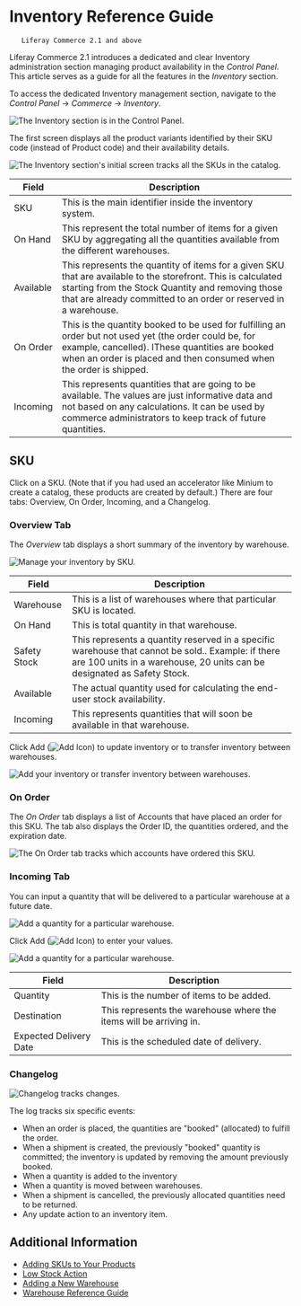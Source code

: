 # Inventory Reference Guide

```important::
   Liferay Commerce 2.1 and above
   ```

Liferay Commerce 2.1 introduces a dedicated and clear Inventory administration section managing product availability in the _Control Panel_. This article serves as a guide for all the features in the _Inventory_ section.

To access the dedicated Inventory management section, navigate to the _Control Panel_ &rarr; _Commerce_ &rarr; _Inventory_.

![The Inventory section is in the Control Panel.](./inventory-reference-guide/images/01.png)

The first screen displays all the product variants identified by their SKU code (instead of Product code) and their availability details.

![The Inventory section's initial screen tracks all the SKUs in the catalog.](./inventory-reference-guide/images/02.png)

| Field | Description |
| --- | --- |
| SKU | This is the main identifier inside the inventory system. |
| On Hand | This represent the total number of items for a given SKU by aggregating all the quantities available from the different warehouses. |
| Available | This represents the quantity of items for a given SKU that are available to the storefront. This is calculated starting from the Stock Quantity and removing those that are already committed to an order or reserved in a warehouse. |
| On Order | This is the quantity booked to be used for fulfilling an order but not used yet (the order could be, for example, cancelled). IThese quantities are booked when an order is placed and then consumed when the order is shipped. |
| Incoming | This represents quantities that are going to be available. The values are just informative data and not based on any calculations. It can be used by commerce administrators to keep track of future quantities. |

## SKU

Click on a SKU. (Note that if you had used an accelerator like Minium to create a catalog, these products are created by default.) There are four tabs: Overview, On Order, Incoming, and a Changelog.

### Overview Tab

The _Overview_ tab displays a short summary of the inventory by warehouse.

![Manage your inventory by SKU.](./inventory-reference-guide/images/03.png)

| Field | Description |
| --- | --- |
| Warehouse | This is a list of warehouses where that particular SKU is located. |
| On Hand | This is total quantity in that warehouse. |
| Safety Stock | This represents a quantity reserved in a specific warehouse that cannot be sold.. Example: if there are 100 units in a warehouse, 20 units can be designated as Safety Stock. |
| Available | The actual quantity used for calculating the end-user stock availability. |
| Incoming | This represents quantities that will soon be available in that warehouse. |

Click Add (![Add Icon](../../images/icon-add.png)) to update inventory or to transfer inventory between warehouses.

![Add your inventory or transfer inventory between warehouses.](./inventory-reference-guide/images/04.png)

### On Order

The _On Order_ tab displays a list of Accounts that have placed an order for this SKU. The tab also displays the Order ID, the quantities ordered, and the expiration date.

![The On Order tab tracks which accounts have ordered this SKU.](./inventory-reference-guide/images/08.png)

### Incoming Tab

You can input a quantity that will be delivered to a particular warehouse at a future date.

![Add a quantity for a particular warehouse.](./inventory-reference-guide/images/06.png)

Click Add (![Add Icon](../../images/icon-add.png)) to enter your values.

![Add a quantity for a particular warehouse.](./inventory-reference-guide/images/05.png)

|Field | Description |
| --- | --- |
| Quantity | This is the number of items to be added. |
| Destination | This represents the warehouse where the items will be arriving in. |
| Expected Delivery Date | This is the scheduled date of delivery. |

### Changelog

![Changelog tracks changes.](./inventory-reference-guide/images/07.png)

The log tracks six specific events:

* When an order is placed, the quantities are "booked" (allocated) to fulfill the order.
* When a shipment is created, the previously "booked" quantity is committed; the inventory is updated by removing the amount previously booked.
* When a quantity is added to the inventory
* When a quantity is moved between warehouses.
* When a shipment is cancelled, the previously allocated quantities need to be returned.
* Any update action to an inventory item.

## Additional Information

* [Adding SKUs to Your Products](../creating-and-managing-products/adding-skus-to-your-products.md)
* [Low Stock Action](./low-stock-action.md)
* [Adding a New Warehouse](./adding-a-new-warehouse.md)
* [Warehouse Reference Guide](./warehouse-reference-guide.md)
